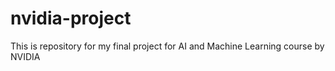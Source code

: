 # nvidia-project
This is repository for my final project for AI and Machine Learning course by NVIDIA
